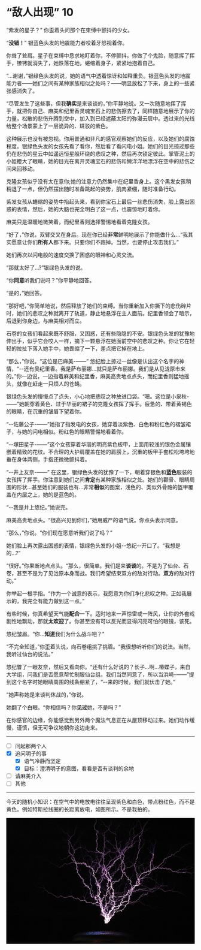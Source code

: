 # “敌人出现” 10

“紫发的星子？” 你歪着头问那个在束缚中颤抖的少女。

“**没错！**” 银蓝色头发的地震能力者咬着牙怒视着你。

你耸了耸肩。星子在束缚中恳求地盯着你，不停颤抖。你做了个鬼脸，随意挥了挥手，镣铐就消失了，她跌落在地，蜷缩着身子，紧紧地抱着自己。

“...谢谢，”银绿色头发的说，她的语气中透着惊讶和如释重负。银蓝色头发的地震能力者——她们之间有某种家族相似之处吗？——明显放松了下来，身上的一些紧张感消失了。

“尽管发生了这些事，但我**确实**是来谈谈的，”你平静地说。又一次随意地挥了挥手，就把你自己、麻美和纪里香灵魂宝石上的悲伤擦去了，同样随意地展示了你的力量，松散的悲伤升腾到空中，加入到已经遮蔽太阳的弥漫云层中。透过来的光线给整个场景蒙上了一层诡异的、斑驳的紫色。

这种展示也没有被忽视。你用普通和非凡的感官观察她们的反应，以及她们的腐蚀程度。银绿色头发的女孩先看了看你，然后看了看闪电小姐。她们的目光掠过那些仍在悲伤的星云中如遥远恒星般环绕的悲叹之种，然后再次锁定彼此。掌管泥土的小姐瞪大了眼睛，她的目光在离开灵魂宝石的悲伤和懒洋洋地漂浮在空中的悲伤之间来回移动。

克隆女孩似乎没有太在意你;她的注意力仍然集中在纪里香身上。这个黑发女孩稍稍退了一点，但仍然摆出随时准备跳起的姿势，肌肉紧绷，随时准备行动。

紫发女孩从蜷缩的姿势中抬起头来，看到你宝石上最后一丝悲伤消失，脸上露出困惑的表情，然后，她的大脑也完全明白了这一点，也震惊地盯着你。

麻美只是温暖地微笑着，而纪里香则选择警惕地看着克隆女孩。

“好了，”你说，双臂交叉在身后。现在你已经**非常**鲜明地展示了你能做什么...“我其实愿意让你们**所有人**都下来。只要你们不跑掉。当然，也要停止攻击我们。”

她们再次以闪电般的速度交换了困惑的眼神和心灵交流。

“那就太好了...?”银绿色头发的说。

“你**同意**听我们说吗？”你平静地回答。

“是的，”她回答。

“那好吧，”你简单地说，然后释放了她们的束缚。当你重新加入你撕下的悲伤碎片时，她们的悲叹之种就离开了轨道，静止地悬浮在主人面前。纪里香领会了暗示，后退到你身边，与麻美相对而立。

石卷的女孩们看起来既不舒服，又困惑，还有些隐隐的不安。银绿色头发的犹豫地伸出手，似乎它会咬人一样，摘下一颗悬浮在她面前空中的悲叹之种。你让它在轻轻的拉扯下落入她手中，她畏缩了一下，差点把它掉在地上。

“那么，”你说。“这位是巴麻美-——” 悠纪脸上掠过一丝像是认出这个名字的神情，“--还有吴纪里香。我是萨布丽娜...就只是萨布丽娜。我们是从见泷原市来的。”你一边说，一边指着麻美和纪里香，麻美高贵地点点头，而纪里香则猛地摇头，就像在赶走一只烦人的苍蝇。

银绿色头发的慢慢点了点头，小心地把悲叹之种放进口袋。“嗯。这位是小泉秋-——”她朝穿着黄色、过于华丽的裙子的克隆女孩挥了挥手。疲惫的、带着黄褐色的眼睛，在沉重的皱眉下望着你。

“--佐藤公子-——”她指了指发电的女孩，她穿着淡紫色、白色和粉红色的褶皱裙子，与她的闪电相似。粉红色的眼睛警惕地看着你。

“--塚田星子-——”这个女孩穿着华丽的明亮紫色板甲，上面用较浅的银色金属镶嵌着精致的花纹。不合理的大护肩覆盖在她的肩膀上，沉重的板甲手套松松垮垮地垂在身体两侧，手指还微微颤抖着。

“--井上友奈-——” 在这里，银绿色头发的犹豫了一下，朝着穿银色和**蓝色**服装的女孩挥了挥手。你注意到她们之间**肯定**有某种家族相似之处。她们的颧骨、眼睛周围的形状...甚至她们的服装也有...非常**相似**的图案，浅色的、类似外骨骼的盔甲覆盖在内层之上，她的是蓝色的。

“--我是井上悠纪。”她说完。

麻美高贵地点头。“很高兴见到你们，”她用威严的语气说。你点头表示同意。

“那么，”你说。“你们现在愿意听我们说了吗？”

她们脸上再次露出困惑的表情，银绿色头发的小姐--悠纪--开口了。“我想是的...?”

“很好。”你果断地点点头。“那么，很简单。我们是来**谈谈**的。不是为了仙台、石卷，甚至不是为了见泷原本身而战。我们希望结束双方的敌对行动。**双方**的敌对行动。”

你举起一根手指。“作为一个诚意的表示，我愿意为你们净化悲叹之种。正如我展示的，我完全有能力做到这一点。”

有些时候，你真希望天气能**配合**一下。适时地来一声惊雷或一阵风，让你的外套戏剧性地飘动，那就**太欢迎**了。你甚至没有可以反光而显得闪亮可怕的眼镜，该死。

悠纪皱眉。“你...**知道**我们为什么战斗吧？”

“不完全知道，”你歪着头说，向石卷组挑了挑眉。“我很想听听你们的说法。当然，我听过仙台的说法。”

悠纪瞥了一眼友奈，然后又看向你。“还有什么好说的？长子...啊...椿蝶子，来自大学组，问我们是否愿意帮忙制服仙台组。我们当然同意了，所以当浜崎-——”提到这个名字时她眼睛周围的线条绷紧了，“--来的时候，我们就伏击了她。”

“她声称她是来谈判休战的，”你说。

她翻了个白眼。“你相信吗？你**见过**她，不是吗？”

在你感官的边缘，你能感觉到另外两个魔法气息正在从屋顶移动过来。她们动作缓慢，谨慎，但无可争议地朝你这边走来。

---

- [ ] 问起那两个人
- [X] 追问明子的事
  - [X] 语气冷静而坚定
  - [X] 目标：澄清明子的意图，看看是否有谈判的余地
- [ ] 请麻美介入
- [ ] 其他

---

今天的随机小知识：在空气中的电放电往往呈现紫色和白色，带点粉红色，而不是黄色。例如特斯拉线圈的长距离放电，如图所示。不是我拍的。

![one](./assets/FzDhFH9.jpeg)
